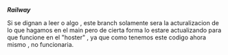 ___Railway___

Si se dignan a leer o algo , este branch solamente sera la acturalizacion de lo que hagamos en el main
pero de cierta forma lo estare actualizando para que funcione en el "hoster" , ya que como tenemos este 
codigo ahora mismo , no funcionaria.

